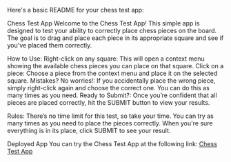 
Here's a basic README for your chess test app:

Chess Test App
Welcome to the Chess Test App! This simple app is designed to test your ability to correctly place chess pieces on the board. The goal is to drag and place each piece in its appropriate square and see if you've placed them correctly.

How to Use:
Right-click on any square: This will open a context menu showing the available chess pieces you can place on that square.
Click on a piece: Choose a piece from the context menu and place it on the selected square.
Mistakes? No worries!: If you accidentally place the wrong piece, simply right-click again and choose the correct one. You can do this as many times as you need.
Ready to Submit?: Once you’re confident that all pieces are placed correctly, hit the SUBMIT button to view your results.

Rules:
There’s no time limit for this test, so take your time.
You can try as many times as you need to place the pieces correctly.
When you're sure everything is in its place, click SUBMIT to see your result.


Deployed App
You can try the Chess Test App at the following link: [Chess Test App](https://chess-app-mu-topaz.vercel.app/)
